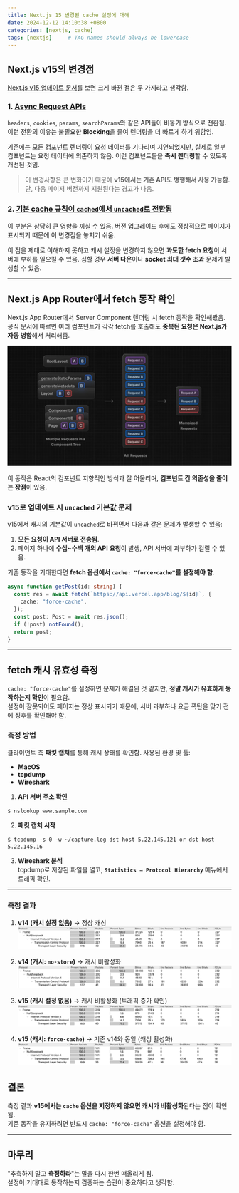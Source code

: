 ```yaml
---
title: Next.js 15 변경된 cache 설정에 대해 
date: 2024-12-12 14:10:38 +0800
categories: [nextjs, cache]
tags: [nextjs]     # TAG names should always be lowercase
---
```


## Next.js v15의 변경점

[Next.js v15 업데이트 문서](https://nextjs.org/blog/next-15)를 보면 크게 바뀐 점은 두 가지라고 생각함.

### 1. **[Async Request APIs](https://nextjs.org/blog/next-15#async-request-apis-breaking-change)**

`headers`, `cookies`, `params`, `searchParams`와 같은 API들이 비동기 방식으로 전환됨.  
이런 전환의 이유는 불필요한 **Blocking**을 줄여 렌더링을 더 빠르게 하기 위함임.

기존에는 모든 컴포넌트 렌더링이 요청 데이터를 기다리며 지연되었지만, 실제로 일부 컴포넌트는 요청 데이터에 의존하지 않음. 이런 컴포넌트들을 **즉시 렌더링**할 수 있도록 개선된 것임.

> 이 변경사항은 큰 변화이기 때문에 **v15에서는 기존 API도 병행해서 사용 가능함**. 단, 다음 메이저 버전까지 지원된다는 경고가 나옴.


### 2. **[기본 cache 규칙이 `cached`에서 `uncached`로 전환됨](https://nextjs.org/blog/next-15#caching-semantics)**

이 부분은 상당히 큰 영향을 끼칠 수 있음. 버전 업그레이드 후에도 정상적으로 페이지가 표시되기 때문에 이 변경점을 놓치기 쉬움.

이 점을 제대로 이해하지 못하고 캐시 설정을 변경하지 않으면 **과도한 fetch 요청**이 서버에 부하를 일으킬 수 있음. 심할 경우 **서버 다운**이나 **socket 최대 갯수 초과** 문제가 발생할 수 있음.

---

## Next.js App Router에서 fetch 동작 확인

Next.js App Router에서 Server Component 렌더링 시 fetch 동작을 확인해봤음.  
공식 문서에 따르면 여러 컴포넌트가 각각 fetch를 호출해도 **중복된 요청은 Next.js가 자동 병합**해서 처리해줌.

![deduplicated fetch requests](/assets/2024-12-17-nextjs-15-cache-changes-tested/deduplicated-fetch-requests.png)

이 동작은 React의 컴포넌트 지향적인 방식과 잘 어울리며, **컴포넌트 간 의존성을 줄이는 장점**이 있음.


### v15로 업데이트 시 `uncached` 기본값 문제

v15에서 캐시의 기본값이 `uncached`로 바뀌면서 다음과 같은 문제가 발생할 수 있음:

1. **모든 요청이 API 서버로 전송됨**.
2. 페이지 하나에 **수십~수백 개의 API 요청**이 발생, API 서버에 과부하가 걸릴 수 있음.

기존 동작을 기대한다면 **fetch 옵션에서 `cache: "force-cache"`를 설정해야 함**.

```typescript
async function getPost(id: string) {
  const res = await fetch(`https://api.vercel.app/blog/${id}`, {
    cache: "force-cache",
  });
  const post: Post = await res.json();
  if (!post) notFound();
  return post;
}
```

---

## fetch 캐시 유효성 측정

`cache: "force-cache"`를 설정하면 문제가 해결된 것 같지만, **정말 캐시가 유효하게 동작하는지 확인**이 필요함.  
설정이 잘못되어도 페이지는 정상 표시되기 때문에, 서버 과부하나 요금 폭탄을 맞기 전에 징후를 확인해야 함.


### 측정 방법

클라이언트 측 **패킷 캡처**를 통해 캐시 상태를 확인함. 사용된 환경 및 툴:

- **MacOS**
- **tcpdump**
- **Wireshark**

1. **API 서버 주소 확인**

```bash
$ nslookup www.sample.com
```

2. **패킷 캡처 시작**

```shell
$ tcpdump -s 0 -w ~/capture.log dst host 5.22.145.121 or dst host 5.22.145.16
```

3. **Wireshark 분석**  
   tcpdump로 저장된 파일을 열고, **`Statistics → Protocol Hierarchy`** 메뉴에서 트래픽 확인.

---

### 측정 결과

1. **v14 (캐시 설정 없음)** → 정상 캐싱  
   ![v14 정상 캐싱](/assets/2024-12-17-nextjs-15-cache-changes-tested/v14-cached.png)

2. **v14 (캐시: `no-store`)** → 캐시 비활성화  
   ![v14 uncached](/assets/2024-12-17-nextjs-15-cache-changes-tested/v14-uncached.png)

3. **v15 (캐시 설정 없음)** → 캐시 비활성화 (트래픽 증가 확인)  
   ![v15 uncached](/assets/2024-12-17-nextjs-15-cache-changes-tested/v15-uncahed.png)

4. **v15 (캐시: `force-cache`)** → 기존 v14와 동일 (캐싱 활성화)  
   ![v15 cached](/assets/2024-12-17-nextjs-15-cache-changes-tested/v15-cached.png)


## 결론

측정 결과 **v15에서는 `cache` 옵션을 지정하지 않으면 캐시가 비활성화**된다는 점이 확인됨.  
기존 동작을 유지하려면 반드시 `cache: "force-cache"` 옵션을 설정해야 함.

---

## 마무리

"추측하지 말고 **측정하라**"는 말을 다시 한번 떠올리게 됨.  
설정이 기대대로 동작하는지 검증하는 습관이 중요하다고 생각함.

